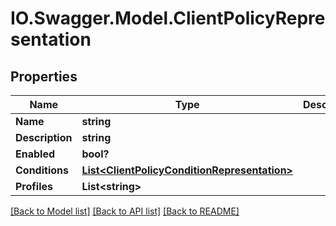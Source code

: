 # IO.Swagger.Model.ClientPolicyRepresentation
## Properties

Name | Type | Description | Notes
------------ | ------------- | ------------- | -------------
**Name** | **string** |  | [optional] 
**Description** | **string** |  | [optional] 
**Enabled** | **bool?** |  | [optional] 
**Conditions** | [**List&lt;ClientPolicyConditionRepresentation&gt;**](ClientPolicyConditionRepresentation.md) |  | [optional] 
**Profiles** | **List&lt;string&gt;** |  | [optional] 

[[Back to Model list]](../README.md#documentation-for-models) [[Back to API list]](../README.md#documentation-for-api-endpoints) [[Back to README]](../README.md)

